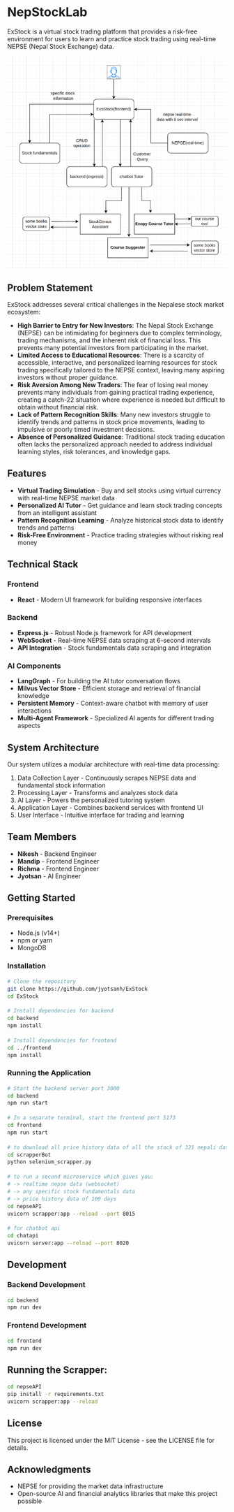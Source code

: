 # NepStockLab

ExStock is a virtual stock trading platform that provides a risk-free environment for users to learn and practice stock trading using real-time NEPSE (Nepal Stock Exchange) data.

![System Architecture](./img/arch.png)

## Problem Statement
ExStock addresses several critical challenges in the Nepalese stock market ecosystem:

- **High Barrier to Entry for New Investors**: The Nepal Stock Exchange (NEPSE) can be intimidating for beginners due to complex terminology, trading mechanisms, and the inherent risk of financial loss. This prevents many potential investors from participating in the market.
- **Limited Access to Educational Resources**: There is a scarcity of accessible, interactive, and personalized learning resources for stock trading specifically tailored to the NEPSE context, leaving many aspiring investors without proper guidance.
- **Risk Aversion Among New Traders**: The fear of losing real money prevents many individuals from gaining practical trading experience, creating a catch-22 situation where experience is needed but difficult to obtain without financial risk.
- **Lack of Pattern Recognition Skills**: Many new investors struggle to identify trends and patterns in stock price movements, leading to impulsive or poorly timed investment decisions.
- **Absence of Personalized Guidance**: Traditional stock trading education often lacks the personalized approach needed to address individual learning styles, risk tolerances, and knowledge gaps.

## Features

- **Virtual Trading Simulation** - Buy and sell stocks using virtual currency with real-time NEPSE market data
- **Personalized AI Tutor** - Get guidance and learn stock trading concepts from an intelligent assistant
- **Pattern Recognition Learning** - Analyze historical stock data to identify trends and patterns
- **Risk-Free Environment** - Practice trading strategies without risking real money

## Technical Stack

### Frontend
- **React** - Modern UI framework for building responsive interfaces

### Backend
- **Express.js** - Robust Node.js framework for API development
- **WebSocket** - Real-time NEPSE data scraping at 6-second intervals
- **API Integration** - Stock fundamentals data scraping and integration

### AI Components
- **LangGraph** - For building the AI tutor conversation flows
- **Milvus Vector Store** - Efficient storage and retrieval of financial knowledge
- **Persistent Memory** - Context-aware chatbot with memory of user interactions
- **Multi-Agent Framework** - Specialized AI agents for different trading aspects

## System Architecture

Our system utilizes a modular architecture with real-time data processing:

1. Data Collection Layer - Continuously scrapes NEPSE data and fundamental stock information
2. Processing Layer - Transforms and analyzes stock data
3. AI Layer - Powers the personalized tutoring system
4. Application Layer - Combines backend services with frontend UI
5. User Interface - Intuitive interface for trading and learning

## Team Members

- **Nikesh** - Backend Engineer
- **Mandip** - Frontend Engineer
- **Richma** - Frontend Engineer
- **Jyotsan** - AI Engineer

## Getting Started

### Prerequisites
- Node.js (v14+)
- npm or yarn
- MongoDB

### Installation
```bash
# Clone the repository
git clone https://github.com/jyotsanh/ExStock
cd ExStock

# Install dependencies for backend
cd backend
npm install

# Install dependencies for frontend
cd ../frontend
npm install
```

### Running the Application
```bash
# Start the backend server port 3000
cd backend
npm run start

# In a separate terminal, start the frontend port 5173
cd frontend
npm run start

# to download all price history data of all the stock of 321 nepali data 
cd scrapperBot
python selenium_scrapper.py

# to run a second microservice which gives you:
# -> realtime nepse data (websocket)
# -> any specific stock fundamentals data
# -> price history data of 100 days 
cd nepseAPI
uvicorn scrapper:app --reload --port 8015

# for chatbot api
cd chatapi
uvicorn server:app --reload --port 8020
```

## Development

### Backend Development
```bash
cd backend
npm run dev
```

### Frontend Development
```bash
cd frontend
npm run dev
```

## Running the Scrapper:
```bash
cd nepseAPI
pip install -r requirements.txt
uvicorn scrapper:app --reload
```

## License

This project is licensed under the MIT License - see the LICENSE file for details.

## Acknowledgments

- NEPSE for providing the market data infrastructure
- Open-source AI and financial analytics libraries that make this project possible